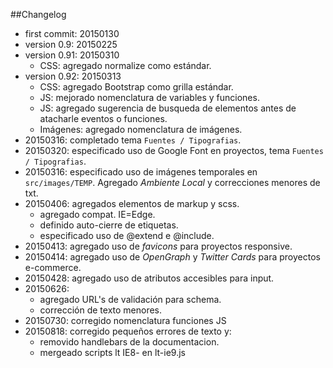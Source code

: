##Changelog
- first commit: 20150130
- version 0.9: 20150225
- version 0.91: 20150310
	- CSS: agregado normalize como estándar.
- version 0.92: 20150313
	- 	CSS: agregado Bootstrap como grilla estándar.
	-  JS: mejorado nomenclatura de variables y funciones.
	-  JS: agregado sugerencia de busqueda de elementos antes de atacharle eventos o funciones.
	-  Imágenes: agregado nomenclatura de imágenes.
- 20150316: completado tema `Fuentes / Tipografias`.
- 20150320: especificado uso de Google Font en proyectos, tema `Fuentes / Tipografias`.
- 20150316: especificado uso de imágenes temporales en `src/images/TEMP`. Agregado *Ambiente Local* y correcciones menores de txt.
- 20150406: agregados elementos de markup y scss.
	- agregado compat. IE=Edge.
	- definido auto-cierre de etiquetas.
	- especificado uso de @extend e @include.
- 20150413: agregado uso de *favicons* para proyectos responsive.
- 20150414: agregado uso de *OpenGraph* y *Twitter Cards* para proyectos e-commerce.
- 20150428: agregado uso de atributos accesibles para input.
- 20150626: 
	- agregado URL's de validación para schema.
	- corrección de texto menores. 
- 20150730: corregido nomenclatura funciones JS
- 20150818: corregido pequeños errores de texto y:
	- removido handlebars de la documentacion.
	- mergeado scripts lt IE8- en lt-ie9.js